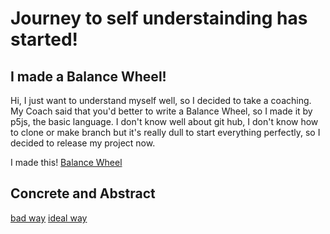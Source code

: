 # Journey to self understainding has started!

## I made a Balance Wheel!
Hi, I just want to understand myself well, so I decided to take a coaching.
My Coach said that you'd better to write a Balance Wheel, so I made it by p5js, the basic language.
I don't know well about git hub, I don't know how to clone or make branch but it's really dull to start everything perfectly, so I decided to 
release my project now.

I made this! 
[Balance Wheel](https://editor.p5js.org/parurympic/full/CpK5mYctU)

## Concrete and Abstract
[bad way](https://editor.p5js.org/parurympic/full/L26TpTD1k)
[ideal way](https://editor.p5js.org/parurympic/full/3rDHDZgWF)
